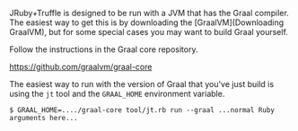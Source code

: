 JRuby+Truffle is designed to be run with a JVM that has the Graal compiler. The easiest way to get this is by downloading the [GraalVM](Downloading GraalVM), but for some special cases you may want to build Graal yourself.

Follow the instructions in the Graal core repository.

https://github.com/graalvm/graal-core

The easiest way to run with the version of Graal that you've just build is using the `jt` tool and the `GRAAL_HOME` environment variable.

```
$ GRAAL_HOME=..../graal-core tool/jt.rb run --graal ...normal Ruby arguments here...
```
